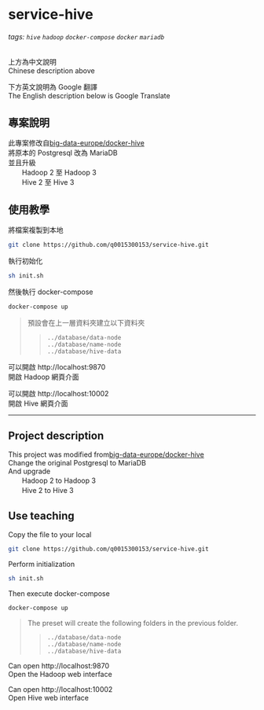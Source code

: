 service-hive
==========

###### tags: `hive` `hadoop` `docker-compose` `docker` `mariadb`

上方為中文說明  
Chinese description above  

下方英文說明為 Google 翻譯  
The English description below is Google Translate  

專案說明
---
此專案修改自[big-data-europe/docker-hive](https://github.com/big-data-europe/docker-hive)  
將原本的 Postgresql 改為 MariaDB  
並且升級  
　　Hadoop 2 至 Hadoop 3  
　　Hive 2 至 Hive 3  

使用教學
---
將檔案複製到本地
```bash
git clone https://github.com/q0015300153/service-hive.git
```

執行初始化
```bash
sh init.sh
```

然後執行 docker-compose
```bash
docker-compose up
```

>預設會在上一層資料夾建立以下資料夾  
>>`../database/data-node`  
>>`../database/name-node`  
>>`../database/hive-data`  

可以開啟 http://localhost:9870  
開啟 Hadoop 網頁介面  

可以開啟 http://localhost:10002  
開啟 Hive 網頁介面  

- - -

Project description
---
This project was modified from[big-data-europe/docker-hive](https://github.com/big-data-europe/docker-hive)  
Change the original Postgresql to MariaDB  
And upgrade  
　　Hadoop 2 to Hadoop 3  
　　Hive 2 to Hive 3  

Use teaching
---
Copy the file to your local
```bash
git clone https://github.com/q0015300153/service-hive.git
```

Perform initialization
```bash
sh init.sh
```

Then execute docker-compose
```bash
docker-compose up
```

>The preset will create the following folders in the previous folder.  
>>`../database/data-node`  
>>`../database/name-node`  
>>`../database/hive-data`  

Can open http://localhost:9870  
Open the Hadoop web interface

Can open http://localhost:10002  
Open Hive web interface
